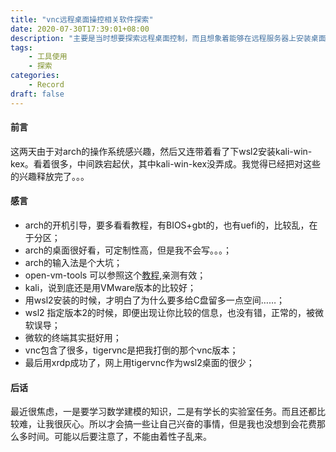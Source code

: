 ```yaml
---
title: "vnc远程桌面操控相关软件探索"
date: 2020-07-30T17:39:01+08:00
description: "主要是当时想要探索远程桌面控制，而且想象着能够在远程服务器上安装桌面组件，但是很显然失败了，服务器上资源是宝贵的，不可能让你装一个桌面部件。在wsl2中也打算使用其来进行桌面的映射。"
tags: 
    - 工具使用
    - 探索
categories:
    - Record
draft: false
---
```


#### 前言

这两天由于对arch的操作系统感兴趣，然后又连带着看了下wsl2安装kali-win-kex。看着很多，中间跌宕起伏，其中kali-win-kex没弄成。我觉得已经把对这些的兴趣释放完了。。。

<!-- more -->

#### 感言

- arch的开机引导，要多看看教程，有BIOS+gbt的，也有uefi的，比较乱，在于分区；
- arch的桌面很好看，可定制性高，但是我不会写。。。；
- arch的输入法是个大坑；
- open-vm-tools 可以参照这个[教程](https://ericclose.github.io/Installing-Arch-as-a-guest-with-UEFI-and-GPT.html),亲测有效；
- kali，说到底还是用VMware版本的比较好；
- 用wsl2安装的时候，才明白了为什么要多给C盘留多一点空间……；
- wsl2 指定版本2的时候，即便出现让你比较的信息，也没有错，正常的，被微软误导；
- 微软的终端其实挺好用；
- vnc包含了很多，tigervnc是把我打倒的那个vnc版本；
- 最后用xrdp成功了，网上用tigervnc作为wsl2桌面的很少；

#### 后话

最近很焦虑，一是要学习数学建模的知识，二是有学长的实验室任务。而且还都比较难，让我很灰心。所以才会搞一些让自己兴奋的事情，但是我也没想到会花费那么多时间。可能以后要注意了，不能由着性子乱来。